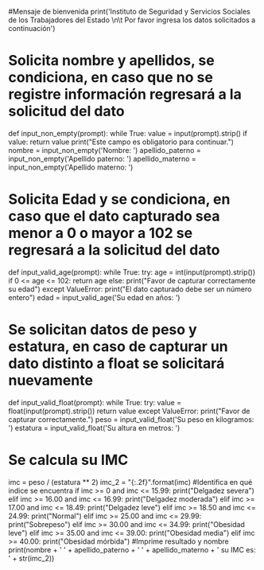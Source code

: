 #Mensaje de bienvenida
print('Instituto de Seguridad y Servicios Sociales de los Trabajadores del Estado \n\t Por favor ingresa los datos solicitados a continuación')
# Solicita nombre y apellidos, se condiciona, en caso que no se registre información regresará a la solicitud del dato
def input_non_empty(prompt):
    while True:
        value = input(prompt).strip()
        if value:
            return value
        print("Este campo es obligatorio para continuar.")
nombre = input_non_empty('Nombre: ')
apellido_paterno = input_non_empty('Apellido paterno: ')
apellido_materno = input_non_empty('Apellido materno: ')
# Solicita Edad y se condiciona, en caso que el dato capturado sea menor a 0 o mayor a 102 se regresará a la solicitud del dato
def input_valid_age(prompt):
    while True:
        try:
            age = int(input(prompt).strip())
            if 0 <= age <= 102:
                return age
            else:
                print("Favor de capturar correctamente su edad")
        except ValueError:
            print("El dato capturado debe ser un número entero")
edad = input_valid_age('Su edad en años: ')
# Se solicitan datos de peso y estatura, en caso de capturar un dato distinto a float se solicitará nuevamente
def input_valid_float(prompt):
    while True:
        try:
            value = float(input(prompt).strip())
            return value
        except ValueError:
            print("Favor de capturar correctamente.")
peso = input_valid_float('Su peso en kilogramos: ')
estatura = input_valid_float('Su altura en metros: ')
# Se calcula su IMC
imc = peso / (estatura ** 2)
imc_2 = "{:.2f}".format(imc)
#Identifica en qué indice se encuentra
if imc >= 0 and imc <= 15.99:
    print("Delgadez severa")
elif imc >= 16.00 and imc <= 16.99:
    print("Delgadez moderada")
elif imc >= 17.00 and imc <= 18.49:
    print("Delgadez leve")
elif imc >= 18.50 and imc <= 24.99:
    print("Normal")
elif imc >= 25.00 and imc <= 29.99:
    print("Sobrepeso")
elif imc >= 30.00 and imc <= 34.99:
    print("Obesidad leve")
elif imc >= 35.00 and imc <= 39.00:
    print("Obesidad media")
elif imc >= 40.00:
    print("Obesidad mórbida")
#Imprime resultado y nombre
print(nombre + ' ' + apellido_paterno + ' ' + apellido_materno + ' su IMC es: ' + str(imc_2))
